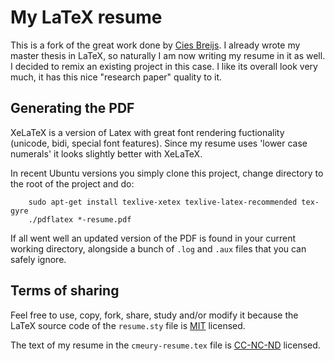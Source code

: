 # My LaTeX resume

This is a fork of the great work done by [Cies Breijs](https://github.com/cies/resume). I already wrote my master thesis in LaTeX, so naturally I am now writing my resume in it as well. I decided to remix an existing project in this case. I like its overall look very much, it has this nice "research paper" quality to it.

## Generating the PDF

XeLaTeX is a version of Latex with great font rendering fuctionality (unicode, bidi,
special font features).  Since my resume uses 'lower case numerals' it
looks slightly better with XeLaTeX.

In recent Ubuntu versions you simply clone this project, change
directory to the root of the project and do:

        sudo apt-get install texlive-xetex texlive-latex-recommended tex-gyre
        ./pdflatex *-resume.pdf

If all went well an updated version of the PDF is found in your current
working directory, alongside a bunch of `.log` and `.aux` files that
you can safely ignore.

## Terms of sharing

Feel free to use, copy, fork, share, study and/or modify it because the LaTeX source code of the `resume.sty` file is [MIT](http://en.wikipedia.org/wiki/MIT_License) licensed.

The text of my resume in the `cmeury-resume.tex` file is [CC-NC-ND](http://creativecommons.org/licenses/by-nc-nd/3.0/) licensed.
